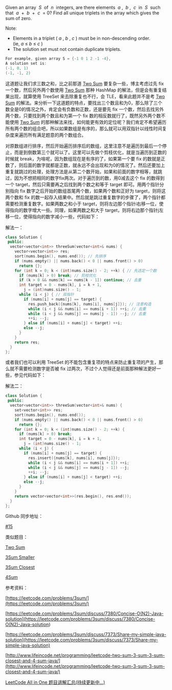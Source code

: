 Given an array  _S_  of  _n_  integers, are there elements  _a_ ,  _b_ ,  _c_  in  _S_  such that  _a_  +  _b_  +  _c_  = 0? Find all unique triplets in the array which gives the sum of zero.

Note:

- Elements in a triplet ( _a_ , _b_ , _c_ ) must be in non-descending order. (ie, _a_ ≤ _b_ ≤ _c_ )
- The solution set must not contain duplicate triplets.

```cpp
For example, given array S = {-1 0 1 2 -1 -4},
A solution set is:
(-1, 0, 1)
(-1, -1, 2)
```

这道题让我们求三数之和，比之前那道 [Two Sum](http://www.cnblogs.com/grandyang/p/4130379.html) 要复杂一些，博主考虑过先 fix 一个数，然后另外两个数使用 [Two Sum](http://www.cnblogs.com/grandyang/p/4130379.html) 那种 HashMap 的解法，但是会有重复结果出现，就算使用 TreeSet 来去除重复也不行，会 TLE，看来此题并不是考 [Two Sum](http://www.cnblogs.com/grandyang/p/4130379.html) 的解法。来分析一下这道题的特点，要找出三个数且和为0，那么除了三个数全是0的情况之外，肯定会有负数和正数，还是要先 fix 一个数，然后去找另外两个数，只要找到两个数且和为第一个 fix 数的相反数就行了，既然另外两个数不能使用 [Two Sum](http://www.cnblogs.com/grandyang/p/4130379.html) 的那种解法来找，如何能更有效的定位呢？我们肯定不希望遍历所有两个数的组合吧，所以如果数组是有序的，那么就可以用双指针以线性时间复杂度来遍历所有满足题意的两个数组合。

对原数组进行排序，然后开始遍历排序后的数组，这里注意不是遍历到最后一个停止，而是到倒数第三个就可以了。这里可以先做个剪枝优化，就是当遍历到正数的时候就 break，为啥呢，因为数组现在是有序的了，如果第一个要 fix 的数就是正数了，则后面的数字就都是正数，就永远不会出现和为0的情况了。然后还要加上重复就跳过的处理，处理方法是从第二个数开始，如果和前面的数字相等，就跳过，因为不想把相同的数字fix两次。对于遍历到的数，用0减去这个 fix 的数得到一个 target，然后只需要再之后找到两个数之和等于 target 即可。用两个指针分别指向 fix 数字之后开始的数组首尾两个数，如果两个数和正好为 target，则将这两个数和 fix 的数一起存入结果中。然后就是跳过重复数字的步骤了，两个指针都需要检测重复数字。如果两数之和小于 target，则将左边那个指针i右移一位，使得指向的数字增大一些。同理，如果两数之和大于 target，则将右边那个指针j左移一位，使得指向的数字减小一些，代码如下：

解法一：

```cpp
class Solution {
 public:
  vector<vector<int>> threeSum(vector<int>& nums) {
    vector<vector<int>> res;
    sort(nums.begin(), nums.end()); // 先排序
    if (nums.empty() || nums.back() < 0 || nums.front() > 0)
      return {};
    for (int k = 0; k < (int)nums.size() - 2; ++k) { // 先选定一个数
      if (nums[k] > 0) break; // 剪枝优化
      if (k > 0 && nums[k] == nums[k - 1]) continue; // 去重
      int target = 0 - nums[k], i = k + 1,
        j = (int)nums.size() - 1;
      while (i < j) { // 双指针
        if (nums[i] + nums[j] == target) {
          res.push_back({nums[k], nums[i], nums[j]}); // 注意构造
          while (i < j && nums[i] == nums[i + 1]) ++i; // 去重
          while (i < j && nums[j] == nums[j - 1]) --j; // 去重
          ++i; --j;
        } else if (nums[i] + nums[j] < target) ++i;
        else --j;
      }
    }
    return res;
  }
};
```

或者我们也可以利用 TreeSet 的不能包含重复项的特点来防止重复项的产生，那么就不需要检测数字是否被 fix 过两次，不过个人觉得还是前面那种解法更好一些，参见代码如下：

解法二：

```cpp
class Solution {
 public:
  vector<vector<int>> threeSum(vector<int>& nums) {
    set<vector<int>> res;
    sort(nums.begin(), nums.end());
    if (nums.empty() || nums.back() < 0 || nums.front() > 0)
      return {};
    for (int k = 0; k < (int)nums.size() - 2; ++k) {
      if (nums[k] > 0) break;
      int target = 0 - nums[k], i = k + 1,
        j = (int)nums.size() - 1;
      while (i < j) {
        if (nums[i] + nums[j] == target) {
          res.insert({nums[k], nums[i], nums[j]});
          while (i < j && nums[i] == nums[i + 1]) ++i;
          while (i < j && nums[j] == nums[j - 1]) --j;
          ++i; --j;
        } else if (nums[i] + nums[j] < target) ++i;
        else --j;
      }
    }
    return vector<vector<int>>(res.begin(), res.end());
  }
};
```

Github 同步地址：

[#15](https://github.com/grandyang/leetcode/issues/15)

类似题目：

[Two Sum](http://www.cnblogs.com/grandyang/p/4130379.html)

[3Sum Smaller](http://www.cnblogs.com/grandyang/p/5235086.html)

[3Sum Closest](http://www.cnblogs.com/grandyang/p/4510984.html)

[4Sum](http://www.cnblogs.com/grandyang/p/4515925.html)

参考资料：

[https://leetcode.com/problems/3sum/](https://leetcode.com/problems/3sum/)

[](<https://leetcode.com/problems/3sum/discuss/7380/Concise-O(N2)-Java-solution>)[https://leetcode.com/problems/3sum/discuss/7380/Concise-O(N2)-Java-solution](<https://leetcode.com/problems/3sum/discuss/7380/Concise-O(N2)-Java-solution>)

[https://leetcode.com/problems/3sum/discuss/7373/Share-my-simple-java-solution](https://leetcode.com/problems/3sum/discuss/7373/Share-my-simple-java-solution)

[http://www.lifeincode.net/programming/leetcode-two-sum-3-sum-3-sum-closest-and-4-sum-java/](http://www.lifeincode.net/programming/leetcode-two-sum-3-sum-3-sum-closest-and-4-sum-java/)

[LeetCode All in One 题目讲解汇总(持续更新中...)](http://www.cnblogs.com/grandyang/p/4606334.html)
